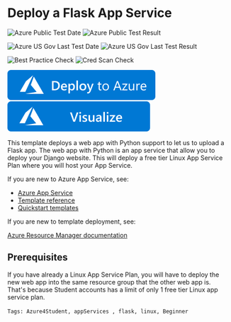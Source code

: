 # Deploy a Flask App Service

![Azure Public Test Date](https://azurequickstartsservice.blob.core.windows.net/badges/101-webapp-linux-flask/PublicLastTestDate.svg)
![Azure Public Test Result](https://azurequickstartsservice.blob.core.windows.net/badges/101-webapp-linux-flask/PublicDeployment.svg)

![Azure US Gov Last Test Date](https://azurequickstartsservice.blob.core.windows.net/badges/101-webapp-linux-flask/FairfaxLastTestDate.svg)
![Azure US Gov Last Test Result](https://azurequickstartsservice.blob.core.windows.net/badges/101-webapp-linux-flask/FairfaxDeployment.svg)

![Best Practice Check](https://azurequickstartsservice.blob.core.windows.net/badges/101-webapp-linux-flask/BestPracticeResult.svg)
![Cred Scan Check](https://azurequickstartsservice.blob.core.windows.net/badges/101-webapp-linux-flask/CredScanResult.svg)

[![Deploy To Azure](https://raw.githubusercontent.com/Azure/azure-quickstart-templates/master/1-CONTRIBUTION-GUIDE/images/deploytoazure.svg?sanitize=true)]("https://portal.azure.com/#create/Microsoft.Template/uri/https%3A%2F%2Fraw.githubusercontent.com%2FAzure%2Fazure-quickstart-templates%2Fmaster%2F101-webapp-linux-flask%2Fazuredeploy.json")  [![Visualize](https://raw.githubusercontent.com/Azure/azure-quickstart-templates/master/1-CONTRIBUTION-GUIDE/images/visualizebutton.svg?sanitize=true)]("http://armviz.io/#/?load=https%3A%2F%2Fraw.githubusercontent.com%2FAzure%2Fazure-quickstart-templates%2Fmaster%2F101-webapp-linux-flask%2Fazuredeploy.json")

This template deploys a web app with Python support to let us to upload a Flask app. The web app with Python is an app service that allow you to deploy your Django website. This will deploy a free tier Linux App Service Plan where you will host your App Service.

If you are new to Azure App Service, see:

- [Azure App Service](https://azure.microsoft.com/services/app-service/web/)
- [Template reference](https://docs.microsoft.com/azure/templates/microsoft.web/allversions)
- [Quickstart templates](https://azure.microsoft.com/resources/templates/?resourceType=Microsoft.Compute&pageNumber=1&sort=Popular&term=web+apps)

If you are new to template deployment, see:

[Azure Resource Manager documentation](https://docs.microsoft.com/azure/azure-resource-manager/)

## Prerequisites

If you have already a Linux App Service Plan, you will have to deploy the new web app into the same resource group that the other web app is. That's because Student accounts has a limit of only 1 free tier Linux app service plan.

`Tags: Azure4Student, appServices , flask, linux, Beginner`


